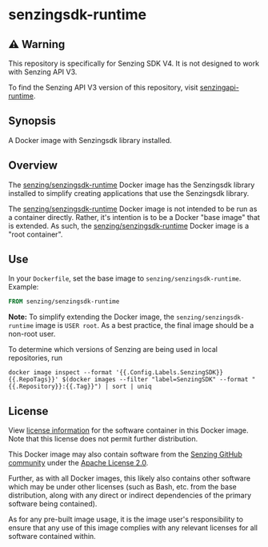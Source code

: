 # senzingsdk-runtime

## :warning: Warning

This repository is specifically for Senzing SDK V4.
It is not designed to work with Senzing API V3.

To find the Senzing API V3 version of this repository, visit [senzingapi-runtime].

## Synopsis

A Docker image with Senzingsdk library installed.

## Overview

The [senzing/senzingsdk-runtime] Docker image has the Senzingsdk library installed
to simplify creating applications that use the Senzingsdk library.

The [senzing/senzingsdk-runtime] Docker image is not intended to be run as a container directly.
Rather, it's intention is to be a Docker "base image" that is extended.
As such, the [senzing/senzingsdk-runtime] Docker image is a "root container".

## Use

In your `Dockerfile`, set the base image to `senzing/senzingsdk-runtime`.
Example:

```Dockerfile
FROM senzing/senzingsdk-runtime
```

**Note:** To simplify extending the Docker image,
the `senzing/senzingsdk-runtime` image is `USER root`.
As a best practice, the final image should be a non-root user.

To determine which versions of Senzing are being used in local repositories,
run

```console
docker image inspect --format '{{.Config.Labels.SenzingSDK}}  {{.RepoTags}}' $(docker images --filter "label=SenzingSDK" --format "{{.Repository}}:{{.Tag}}") | sort | uniq
```

## License

View [license information] for the software container in this Docker image.
Note that this license does not permit further distribution.

This Docker image may also contain software from the [Senzing GitHub community]
under the [Apache License 2.0].

Further, as with all Docker images, this likely also contains other software which may
be under other licenses (such as Bash, etc. from the base distribution, along with any direct
or indirect dependencies of the primary software being contained).

As for any pre-built image usage, it is the image user's responsibility to ensure that
any use of this image complies with any relevant licenses for all software contained within.

[Apache License 2.0]: https://www.apache.org/licenses/LICENSE-2.0
[license information]: https://senzing.com/end-user-license-agreement/
[Senzing GitHub community]: https://github.com/Senzing/
[senzing/senzingsdk-runtime]: https://hub.docker.com/r/senzing/senzingsdk-runtime
[senzingapi-runtime]: https://github.com/Senzing/senzingapi-runtime
